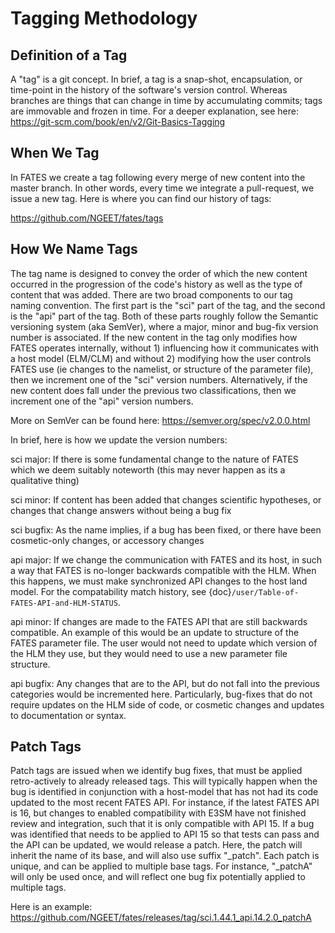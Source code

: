 # Tagging Methodology

## Definition of a Tag

A "tag" is a git concept.  In brief, a tag is a snap-shot, encapsulation, or time-point in the history of the software's version control.  Whereas branches are things that can change in time by accumulating commits; tags are immovable and frozen in time. For a deeper explanation, see here: https://git-scm.com/book/en/v2/Git-Basics-Tagging

## When We Tag

In FATES we create a tag following every merge of new content into the master branch. In other words, every time we integrate a pull-request, we issue a new tag.  Here is where you can find our history of tags:

https://github.com/NGEET/fates/tags

## How We Name Tags

The tag name is designed to convey the order of which the new content occurred in the progression of the code's history as well as the type of content that was added.   There are two broad components to our tag naming convention.  The first part is the "sci" part of the tag, and the second is the "api" part of the tag.  Both of these parts roughly follow the Semantic versioning system (aka SemVer), where a major, minor and bug-fix version number is associated.  If the new content in the tag only modifies how FATES operates internally, without 1) influencing how it communicates with a host model (ELM/CLM) and without 2) modifying how the user controls FATES use (ie changes to the namelist, or structure of the parameter file), then we increment one of the "sci" version numbers.  Alternatively, if the new content does fall under the previous two classifications, then we increment one of the "api" version numbers.

More on SemVer can be found here: https://semver.org/spec/v2.0.0.html  

In brief, here is how we update the version numbers:

sci major: If there is some fundamental change to the nature of FATES which we deem suitably noteworth (this may never happen as its a qualitative thing)

sci minor: If content has been added that changes scientific hypotheses, or changes that change answers without being a bug fix

sci bugfix: As the name implies, if a bug has been fixed, or there have been cosmetic-only changes, or accessory changes

api major: If we change the communication with FATES and its host, in such a way that FATES is no-longer backwards compatible with the HLM. When this happens, we must make synchronized API changes to the host land model. For the compatability match history, see {doc}`/user/Table-of-FATES-API-and-HLM-STATUS`.

api minor: If changes are made to the FATES API that are still  backwards compatible. An example of this would be an update to structure of the FATES parameter file.  The user would not need to update which version of the HLM they use, but they would need to use a new parameter file structure.

api bugfix: Any changes that are to the API, but do not fall into the previous categories would be incremented here. Particularly, bug-fixes that do not require updates on the HLM side of code, or cosmetic changes and updates to documentation or syntax.

## Patch Tags

Patch tags are issued when we identify bug fixes, that must be applied retro-actively to already released tags. This will typically happen when the bug is identified in conjunction with a host-model that has not had its code updated to the most recent FATES API.  For instance, if the latest FATES API is 16, but changes to enabled compatibility with E3SM have not finished review and integration, such that it is only compatible with API 15. If a bug was identified that needs to be applied to API 15 so that tests can pass and the API can be updated, we would release a patch.  Here, the patch will inherit the name of its base, and will also use suffix "_patch<increment>".  Each patch is unique, and can be applied to multiple base tags.  For instance, "_patchA" will only be used once, and will reflect one bug fix potentially applied to multiple tags.

Here is an example: https://github.com/NGEET/fates/releases/tag/sci.1.44.1_api.14.2.0_patchA
